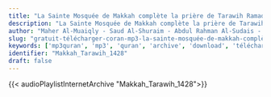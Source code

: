 ```yaml
---
title: "La Sainte Mosquée de Makkah complète la prière de Tarawih Ramadan 1428"
description: "La Sainte Mosquée de Makkah complète la prière de Tarawih Ramadan 1428"
author: "Maher Al-Muaiqly - Saud Al-Shuraim - Abdul Rahman Al-Sudais - Abdullah Awad Al-Juhani"
slug: "gratuit-télécharger-coran-mp3-la-sainte-mosquée-de-makkah-complète-la-prière-de-tarawih-ramadan-1428"
keywords: ['mp3quran', 'mp3', 'quran', 'archive', 'download', 'télécharger', 'coran', 'islam', 'al-Shuraym', 'al-Muaiqly', 'as-Sudays', 'al-Juhany', 'taraweeh', 'Makkah', 'Tarawih', 'ماهر', 'المعيقلي', 'سعود', 'الشريم', 'عبد', 'الرحمن', 'السديس', 'عبدالله', 'عواد', 'الجهني', 'مصحف', 'الحرم', 'المكي', 'كاملا', 'من', 'صلاة', 'تراويح', 'رمضان', '1428', 'قرآن', 'مصحف', 'مرتل', 'مجود', 'القرآن', 'الكريم', 'المصحف', 'المرتل', 'المجود', 'إسلام', 'تحميل']
identifier: "Makkah_Tarawih_1428"
draft: false
---
```


{{< audioPlaylistInternetArchive "Makkah_Tarawih_1428">}}
